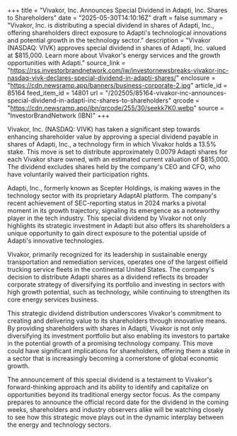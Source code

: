 +++
title = "Vivakor, Inc. Announces Special Dividend in Adapti, Inc. Shares to Shareholders"
date = "2025-05-30T14:10:16Z"
draft = false
summary = "Vivakor, Inc. is distributing a special dividend in shares of Adapti, Inc., offering shareholders direct exposure to Adapti's technological innovations and potential growth in the technology sector."
description = "Vivakor (NASDAQ: VIVK) approves special dividend in shares of Adapti, Inc. valued at $815,000. Learn more about Vivakor's energy services and the growth opportunities with Adapti."
source_link = "https://rss.investorbrandnetwork.com/iw/investornewsbreaks-vivakor-inc-nasdaq-vivk-declares-special-dividend-in-adapti-shares/"
enclosure = "https://cdn.newsramp.app/banners/business-corporate-2.jpg"
article_id = 85164
feed_item_id = 14801
url = "/202505/85164-vivakor-inc-announces-special-dividend-in-adapti-inc-shares-to-shareholders"
qrcode = "https://cdn.newsramp.app/ibn/qrcode/255/30/seekk7K0.webp"
source = "InvestorBrandNetwork (IBN)"
+++

<p>Vivakor, Inc. (NASDAQ: VIVK) has taken a significant step towards enhancing shareholder value by approving a special dividend payable in shares of Adapti, Inc., a technology firm in which Vivakor holds a 13.5% stake. This move is set to distribute approximately 0.0079 Adapti shares for each Vivakor share owned, with an estimated current valuation of $815,000. The dividend excludes shares held by the company's CEO and CFO, who have voluntarily waived their participation rights.</p><p>Adapti, Inc., formerly known as Scepter Holdings, is making waves in the technology sector with its proprietary AdaptAI platform. The company's recent achievement of SEC-reporting status in 2024 marks a pivotal moment in its growth trajectory, signaling its emergence as a noteworthy player in the tech industry. This special dividend by Vivakor not only highlights its strategic investment in Adapti but also offers its shareholders a unique opportunity to gain direct exposure to the potential upside of Adapti's innovative technologies.</p><p>Vivakor, primarily recognized for its leadership in sustainable energy transportation and remediation services, operates one of the largest oilfield trucking service fleets in the continental United States. The company's decision to distribute Adapti shares as a dividend reflects its broader corporate strategy of diversifying its portfolio and investing in sectors with high growth potential, such as technology, while continuing to strengthen its core energy services business.</p><p>This strategic dividend distribution underscores Vivakor's commitment to creating and delivering value to its shareholders through innovative means. By providing shareholders with shares in Adapti, Vivakor is not only diversifying its investment portfolio but also enabling its investors to partake in the potential growth of a promising technology company. This move could have significant implications for shareholders, offering them a stake in a sector that is increasingly becoming a cornerstone of global economic growth.</p><p>The announcement of this special dividend is a testament to Vivakor's forward-thinking approach and its ability to identify and capitalize on opportunities beyond its traditional energy sector focus. As the company prepares to announce the official record date for the dividend in the coming weeks, shareholders and industry observers alike will be watching closely to see how this strategic move plays out in the dynamic interplay between the energy and technology sectors.</p>